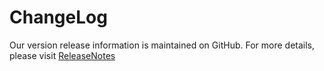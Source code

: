 # ChangeLog 

Our version release information is maintained on GitHub. For more details, please visit [ReleaseNotes](https://github.com/eosphoros-ai/DB-GPT/releases)
